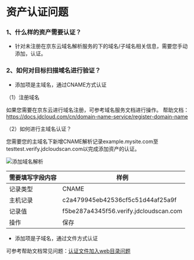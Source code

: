 # 资产认证问题

### 1、什么样的资产需要认证？

- 针对未注册在京东云域名解析服务的下的域名/子域名相关信息，需要您手动添加，认证。

### 2、如何对目标扫描域名进行验证？

- 添加项是主域名，通过CNAME方式认证

（1）注册域名

如果您需要在京东云进行域名注册，可参考域名服务文档进行操作。
帮助文档：https://docs.jdcloud.com/cn/domain-name-service/register-domain-name

（2）如何进行主域名认证？

您需要您的主域名下新增CNAME解析记录example.mysite.com至testtest.verify.jdcloudscan.com以完成添加资产的认证。

![添加域名解析](../../../../image/Website-Threat-Inspector/wts-dnsverify-01.png)

| 需要填写字段内容 | 样例                                   |
| ---------------- | -------------------------------------- |
| 记录类型         | CNAME                                  |
| 主机记录         | c2a479945eb42536cf5c51d44af25a9f       |
| 记录值           | f5be287a4345f56.verify.jdcloudscan.com |
| 操作             | 保存                                   |

- 添加项是子域名，通过文件方式认证

可参考帮助文档常见问题：[认证文件加入web目录问题](../../../../documentation/Cloud-Security/Website-Threat-Inspector/FAQ/AddWebDirectory.md)

